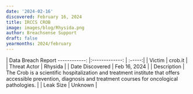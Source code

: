 ```yaml
---
date: '2024-02-16'
discovered: February 16, 2024
title: IRCCS CROB
image: images/blog/Rhysida.png
author: Breachsense Support
draft: false
yearmonths: 2024/february
---
```



| Data Breach Report
------------:     |:-------------:    | :-----:|
| Victim      | crob.it      | 
| Threat Actor      | Rhysida      | 
| Date Discovered      | Feb 16, 2024      | 
| Description      | The Crob is a scientific hospitalization and treatment institute that offers accessible prevention, diagnosis and treatment courses for oncological pathologies.      | 
| Leak Size      | Unknown      | 

